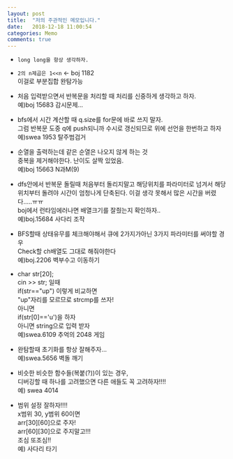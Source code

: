 ```yaml
---
layout: post
title:  "저의 주관적인 메모입니다."
date:   2018-12-18 11:00:54
categories: Memo
comments: true
---
```


* `long long을 항상 생각하자.`  

* `2의 n제곱은 1<<n`  <- boj 1182  
이걸로 부분집합 완탐가능  

* 처음 입력받으면서 반복문을 처리할 때 처리를 신중하게 생각하고 하자.  
예)boj 15683 감시문제...  

* bfs에서 시간 계산할 때 q.size를 for문에 바로 쓰지 말자.  
그럼 반복문 도중 q에 push되니까 수시로 갱신되므로 위에 선언을 한번하고 하자  
예)swea 1953 탈주범검거  

* 순열을 출력하는데 같은 순열은 나오지 않게 하는 것  
중복을 제거해야한다. 난이도 살짝 있었음.  
예)boj 15663 N과M(9)  

* dfs안에서 반복문 돌릴때 처음부터 돌리지말고 해당위치를 파라미터로 넘겨서 해당위치부터 돌려야 시간이 엄청나게 단축된다. 이걸 생각 못해서 많은 시간을 버렸다.....ㅠㅠ  
boj에서 런타임에러나면 배열크기를 잘줬는지 확인하자..  
예)boj.15684 사다리 조작  

* BFS할때 상태유무를 체크해야해서 큐에 2가지가아닌 3가지 파라미터를 써야할 경우  
Check할 ch배열도 그대로 해줘야한다  
예)boj.2206 벽부수고 이동하기  

* char str[20];  
cin >> str; 일때  
if(str=="up") 이렇게 비교하면  
"up"자리를 모르므로 strcmp를 쓰자!  
아니면  
if(str[0]=='u')을 하자  
아니면 string으로 입력 받자  
예)swea.6109 추억의 2048 게임  

* 완탐할때 초기화를 항상 잘해주자...  
예)swea.5656 벽돌 깨기  

* 비슷한 비슷한 함수들(복붙(?))이 있는 경우,  
디버깅할 때 하나를 고려했으면 다른 애들도 꼭 고려하자!!!!  
예) swea 4014  

* 범위 설정 잘하자!!!!  
x범위 30, y범위 60이면  
arr[30][60]으로 주자!  
arr[60][30]으로 주지말고!!!  
조심 또조심!!  
예) 사다리 타기  

